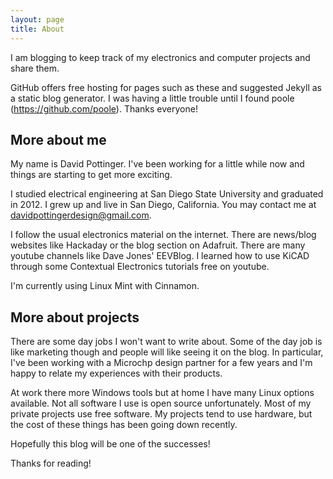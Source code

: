 ```yaml
---
layout: page
title: About
---
```


<p class="message">
  I am blogging to keep track of my electronics and computer projects and share them.
</p>

GitHub offers free hosting for pages such as these and suggested Jekyll as a static blog generator.  I was having a little trouble until I found poole (https://github.com/poole).  Thanks everyone!

## More about me

My name is David Pottinger.  I've been working for a little while now and things are starting to get more exciting.

I studied electrical engineering at San Diego State University and graduated in 2012.  I grew up and live in San Diego, California.  You may contact me at davidpottingerdesign@gmail.com.

I follow the usual electronics material on the internet.  There are news/blog websites like Hackaday or the blog section on Adafruit.  There are many youtube channels like Dave Jones' EEVBlog.  I learned how to use KiCAD through some Contextual Electronics tutorials free on youtube.

I'm currently using Linux Mint with Cinnamon.

## More about projects

There are some day jobs I won't want to write about.  Some of the day job is like marketing though and people will like seeing it on the blog.  In particular, I've been working with a Microchp design partner for a few years and I'm happy to relate my experiences with their products.

At work there more Windows tools but at home I have many Linux options available.  Not all software I use is open source unfortunately.  Most of my private projects use free software.  My projects tend to use hardware, but the cost of these things has been going down recently.

Hopefully this blog will be one of the successes!

Thanks for reading!
